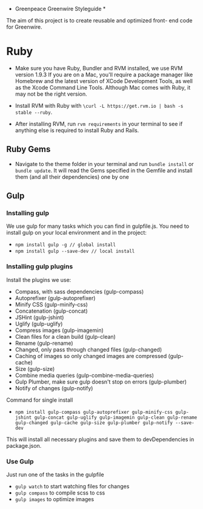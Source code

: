 * Greenpeace Greenwire Styleguide *

The aim of this project is to create reusable and optimized front-
end code for Greenwire.

# Ruby #

* Make sure you have Ruby, Bundler and RVM installed, we use RVM version 1.9.3
If you are on a Mac, you'll require a package manager like Homebrew and the latest version of XCode Development Tools, as well as the Xcode Command Line Tools. Although Mac comes with Ruby, it may not be the right version.
* Install RVM with Ruby with
`\curl -L https://get.rvm.io | bash -s stable --ruby`.

* After installing RVM, run `rvm requirements` in your terminal to see if anything else is required to install Ruby and Rails.

## Ruby Gems ##

* Navigate to the theme folder in your terminal and run `bundle install` or `bundle update`.
It will read the Gems specified in the Gemfile and install them (and all their dependencies) one by one

## Gulp ##

### Installing gulp ###

We use gulp for many tasks which you can find in gulpfile.js. You need to install gulp on your local environment and in the project:

* `npm install gulp -g // global install`
* `npm install gulp --save-dev // local install`

### Installing gulp plugins ###

Install the plugins we use:

* Compass, with sass dependencies (gulp-compass)
* Autoprefixer (gulp-autoprefixer)
* Minify CSS (gulp-minify-css)
* Concatenation (gulp-concat)
* JSHint (gulp-jshint)
* Uglify (gulp-uglify)
* Compress images (gulp-imagemin)
* Clean files for a clean build (gulp-clean)
* Rename (gulp-rename)
* Changed, only pass through changed files (gulp-changed)
* Caching of images so only changed images are compressed (gulp-cache)
* Size (gulp-size)
* Combine media queries (gulp-combine-media-queries)
* Gulp Plumber, make sure gulp doesn't stop on errors (gulp-plumber)
* Notify of changes (gulp-notify)

Command for single install

* `npm install gulp-compass gulp-autoprefixer gulp-minify-css gulp-jshint gulp-concat gulp-uglify gulp-imagemin gulp-clean gulp-rename gulp-changed gulp-cache gulp-size gulp-plumber gulp-notify --save-dev`

This will install all necessary plugins and save them to devDependencies in package.json.

### Use Gulp ###

Just run one of the tasks in the gulpfile
 * `gulp watch` to start watching files for changes
 * `gulp compass` to compile scss to css
 * `gulp images` to optimize images


